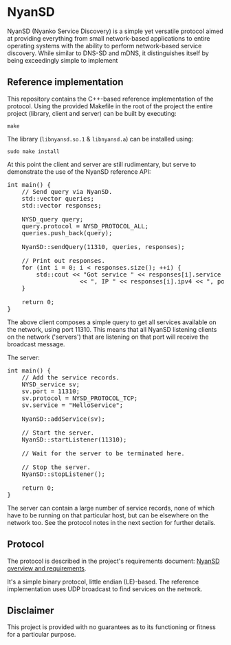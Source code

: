# NyanSD #

NyanSD (Nyanko Service Discovery) is a simple yet versatile protocol aimed at providing everything from small network-based applications to entire operating systems with the ability to perform network-based service discovery. While similar to DNS-SD and mDNS, it distinguishes itself by being exceedingly simple to implement 

## Reference implementation ##

This repository contains the C++-based reference implementation of the protocol. Using the provided Makefile in the root of the project the entire project (library, client and server) can be built by executing:

`make` 

The library (`libnyansd.so.1` & `libnyansd.a`) can be installed using:

`sudo make install`

At this point the client and server are still rudimentary, but serve to demonstrate the use of the NyanSD reference API:

<pre>
int main() {
	// Send query via NyanSD.
	std::vector<NYSD_query> queries;
	std::vector<NYSD_service> responses;
	
	NYSD_query query;
	query.protocol = NYSD_PROTOCOL_ALL;
	queries.push_back(query);

	NyanSD::sendQuery(11310, queries, responses);
	
	// Print out responses.
	for (int i = 0; i < responses.size(); ++i) {
		std::cout << "Got service " << responses[i].service << " on host " << responses[i].hostname
					<< ", IP " << responses[i].ipv4 << ", port " << (uint16_t) responses[i].port << std::endl;
	}
	
	return 0;
}
</pre>

The above client composes a simple query to get all services available on the network, using port 11310. This means that all NyanSD listening clients on the network ('servers') that are listening on that port will receive the broadcast message.

The server:

<pre>
int main() {
	// Add the service records.
	NYSD_service sv;
	sv.port = 11310;
	sv.protocol = NYSD_PROTOCOL_TCP;
	sv.service = "HelloService";
	
	NyanSD::addService(sv);
	
	// Start the server.
	NyanSD::startListener(11310);
	
	// Wait for the server to be terminated here.
	
	// Stop the server.
	NyanSD::stopListener();
	
	return 0;
}
</pre>

The server can contain a large number of service records, none of which have to be running on that particular host, but can be elsewhere on the network too. See the protocol notes in the next section for further details.

## Protocol ##

The protocol is described in the project's requirements document: [NyanSD overview and requirements](doc/NyanSD_overview_and_requirements.md "NyanSD overview and requirements").

It's a simple binary protocol, little endian (LE)-based. The reference implementation uses UDP broadcast to find services on the network. 

## Disclaimer ##

This project is provided with no guarantees as to its functioning or fitness for a particular purpose. 